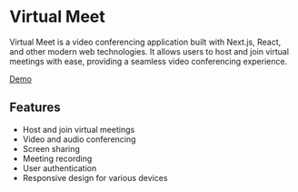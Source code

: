 # Virtual Meet

Virtual Meet is a video conferencing application built with Next.js, React, and other modern web technologies. It allows users to host and join virtual meetings with ease, providing a seamless video conferencing experience.

<a href="https://virtualmeet.vercel.app/">Demo</a>

## Features

- Host and join virtual meetings
- Video and audio conferencing
- Screen sharing
- Meeting recording
- User authentication
- Responsive design for various devices